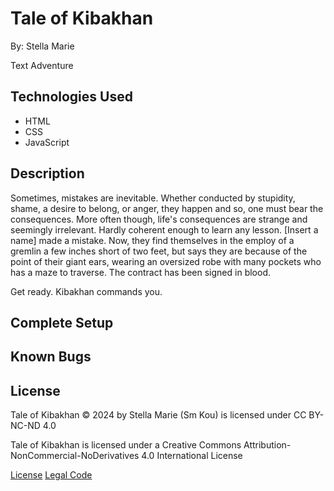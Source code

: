 # Tale of Kibakhan

By: Stella Marie

Text Adventure

## Technologies Used
- HTML
- CSS
- JavaScript

## Description

Sometimes, mistakes are inevitable. Whether conducted by stupidity, shame, a desire to belong, or anger, they happen and so, one must bear the consequences. More often though, life's consequences are strange and seemingly irrelevant. Hardly coherent enough to learn any lesson. [Insert a name] made a mistake. Now, they find themselves in the employ of a gremlin a few inches short of two feet, but says they are because of the point of their giant ears, wearing an oversized robe with many pockets who has a maze to traverse. The contract has been signed in blood. 

Get ready. Kibakhan commands you.

## Complete Setup

## Known Bugs

## License

Tale of Kibakhan © 2024 by Stella Marie (Sm Kou) is licensed under CC BY-NC-ND 4.0 

Tale of Kibakhan is licensed under a
Creative Commons Attribution-NonCommercial-NoDerivatives 4.0 International License

[License](https://creativecommons.org/licenses/by-nc-nd/4.0/)
[Legal Code](https://creativecommons.org/licenses/by-nc-nd/4.0/legalcode.en)